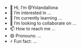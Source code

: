 - 👋 Hi, I’m @YolandaIlona
- 👀 I’m interested in ...
- 🌱 I’m currently learning ...
- 💞️ I’m looking to collaborate on ...
- 📫 How to reach me ...
- 😄 Pronouns: ...
- ⚡ Fun fact: ...

<!---
YolandaIlona/YolandaIlona is a ✨ special ✨ repository because its `README.md` (this file) appears on your GitHub profile.
You can click the Preview link to take a look at your changes.
--->
